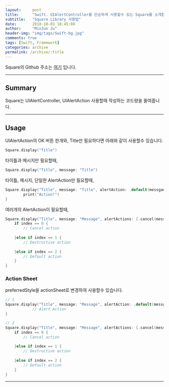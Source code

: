 ```yaml
---
layout:     post
title:      "Swift. UIAlertController를 단순하게 사용할수 있는 Square를 소개합니다"
subtitle:   "Square Library 사용법"
date:       2018-10-03 18:45:00
author:     "MinJun Ju"
header-img: "img/tags/Swift-bg.jpg"
comments: true 
tags: [Swift, Framework]
categories: archive
permalink: /archive/:title
---
```


Square의 Github 주소는 [여기](https://github.com/devmjun/square) 입니다.

---

## Summary 

Square는 UIAlertController, UIAlertAction 사용할때 작성하는 코드량을 줄여줍니다. 

---

## Usage 

UIAlertAction의 OK 버튼 한개와, Title만 필요하다면 아래와 같이 사용할수 있습니다. 

```swift
Square.display("Title")
```

타이틀과 메시지만 필요할때,  

```swift
Square.display("Title", message: "Title")
```

타이틀, 메시지, 단일한 AlertAction만 필요할때, 

```swift
Square.display("Title", message: "Title", alertAction: .default(messgae: "OK")) {
		print("Action!")
}
```

여러개의 AlertAction이 필요할때, 

```swift
Square.display("Title", message: "Message", alertActions: [.cancel(message: "Cancel"), .destructive(message: "Detructive"), .default(messgae: "Default")]) { (alertAction, index) in
    if index == 0 {
        // Cancel action
        
    }else if index == 1 {
        // Destructive action
        
    }else if index == 2 {
        // Default action
    }
}
```

### Action Sheet

preferredStyle을 actionSheet로 변경하여 사용할수 있습니다. 

```swift
// 1
Square.display("Title", message: "Message", alertAction: .default(messgae: "OK"), preferredStyle: .actionSheet) {
            // Alert Action   
}

// 2
Square.display("Title", message: "Message", alertActions: [.cancel(message: "Cancel"), .destructive(message: "Detructive"), .default(messgae: "Default")], preferredStyle: .actionSheet) { (alertAction, index) in
    if index == 0 {
        // Cancel action
        
    }else if index == 1 {
        // Destructive action
        
    }else if index == 2 {
        // Default action
    }
}
```

---




